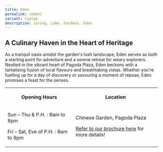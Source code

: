 ```yaml
---
title: Eden
permalink: /eden/
variant: tiptap
description: Jurong, Lake, Gardens, Eden
---
```

<h2><strong>A Culinary Haven in the Heart of Heritage</strong></h2>
<p>As a tranquil oasis amidst the garden's lush landscape, Eden serves as
both a starting point for adventure and a serene retreat for weary explorers.
Nestled in the vibrant heart of Pagoda Plaza, Eden beckons with a tantalising
fusion of local flavours and breathtaking vistas. Whether you're fuelling
up for a day of discovery or savouring a moment of repose, Eden promises
a feast for the senses.</p>
<table style="minWidth: 50px">
<colgroup>
<col>
<col>
</colgroup>
<tbody>
<tr>
<th rowspan="1" colspan="1">
<p>Opening Hours</p>
</th>
<th rowspan="1" colspan="1">
<p>Location</p>
</th>
</tr>
<tr>
<td rowspan="1" colspan="1">
<p>Sun – Thu &amp; P.H. : 8am to 8pm</p>
<p>Fri – Sat, Eve of P.H. : 8am to 9pm</p>
</td>
<td rowspan="1" colspan="1">
<p>Chinese Garden, Pagoda Plaza</p>
<p></p>
<p><a href="/files/Maps and Trails/Jurong_Lake_Garden_Brochure.pdf" rel="noopener noreferrer nofollow" target="_blank">Refer to our brochure here</a> for
more details!</p>
</td>
</tr>
</tbody>
</table>
<p></p>
